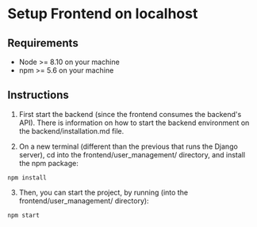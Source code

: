 # Setup Frontend on localhost

## Requirements
* Node >= 8.10 on your machine
* npm >= 5.6 on your machine

## Instructions
1. First start the backend (since the frontend consumes the backend's API). There is information on how to start the backend environment on the backend/installation.md file.

2. On a new terminal (different than the previous that runs the Django server), cd into the frontend/user_management/ directory, and install the npm package:
```
npm install 
```

3. Then, you can start the project, by running (into the frontend/user_management/ directory):
```
npm start
```
